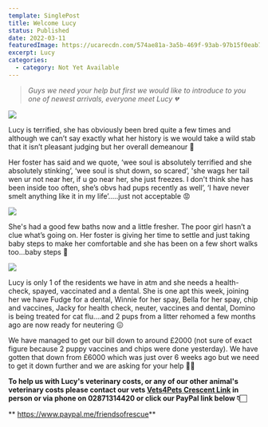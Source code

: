 ```yaml
---
template: SinglePost
title: Welcome Lucy
status: Published
date: 2022-03-11
featuredImage: https://ucarecdn.com/574ae81a-3a5b-469f-93ab-97b15f0eab7a/-/crop/717x455/0,227/-/preview/
excerpt: Lucy
categories:
  - category: Not Yet Available
---
```

> *Guys we need your help but first we would like to introduce to you one of newest arrivals, everyone meet Lucy 💔*




![](https://ucarecdn.com/0ba4eb81-127f-4682-af94-3504160756be/)

Lucy is terrified, she has obviously been bred quite a few times and although we can’t say exactly what her history is we would take a wild stab that it isn’t pleasant judging but her overall demeanour 🥺


Her foster has said and we quote, ‘wee soul is absolutely terrified and she absolutely stinking’, ‘wee soul is shut down, so scared’, 'she wags her tail wen ur not near her, if u go near her, she just freezes. I don't think she has been inside too often, she’s obvs had pups recently as well’, ‘I have never smelt anything like it in my life’…..just not acceptable 😡 

![](https://ucarecdn.com/7dfb4f4e-ad42-42b0-b005-b7bf0ebe8dd6/)


She's had a good few baths now and a little fresher. The poor girl hasn’t a clue what’s going on. Her foster is giving her time to settle and just taking baby steps to make her comfortable and she has been on a few short walks too…baby steps 🤗

![](https://ucarecdn.com/48da7729-4b94-4447-a441-af64eb2534f4/)


Lucy is only 1 of the residents we have in atm and she needs a health-check, spayed, vaccinated and a dental. She is one apt this week, joining her we have Fudge for a dental, Winnie for her spay, Bella for her spay, chip and vaccines, Jacky for health check, neuter, vaccines and dental, Domino is being treated for cat flu….and 2 pups from a litter rehomed a few months ago are now ready for neutering 😖


We have managed to get our bill down to around £2000 (not sure of exact figure because 2 puppy vaccines and chips were done yesterday). We have gotten that down from £6000 which was just over 6 weeks ago but we need to get it down further and we are asking for your help 🙏🏻


**To help us with Lucy's veterinary costs, or any of our other animal's veterinary costs please contact our vets [Vets4Pets Crescent Link](https://www.facebook.com/Vets4PetsCrescentLink) in person or via phone on 02871314420 or click our PayPal link below 👇🏻**

**
<https://www.paypal.me/friendsofrescue>**